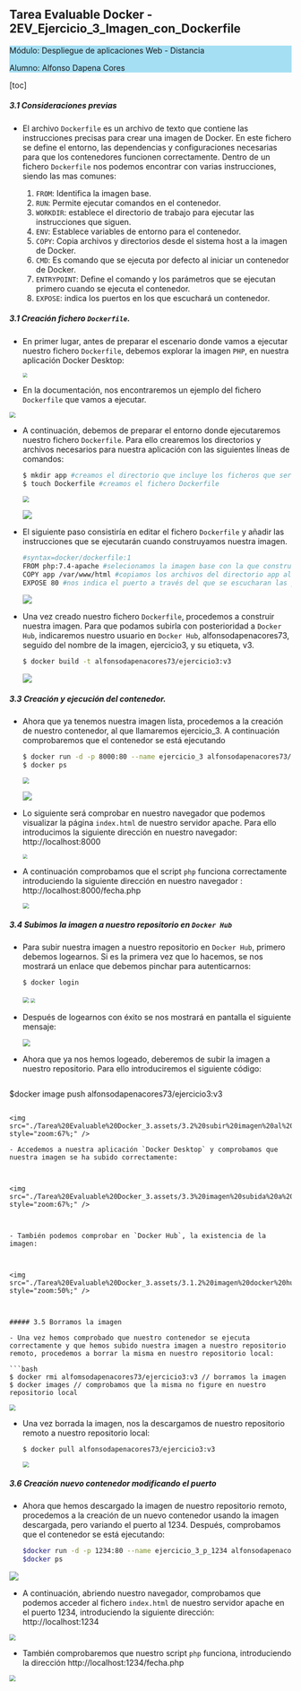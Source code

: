 ## Tarea Evaluable Docker - 2EV_Ejercicio_3_Imagen_con_Dockerfile

<div style= "background-color: rgb(165, 223, 244)">
    <p>
        Módulo: Despliegue de aplicaciones Web - Distancia
    </p>
   <p>
       Alumno: Alfonso Dapena Cores
    </p> 
    </div>




[toc]

##### 3.1 Consideraciones previas

- El archivo `Dockerfile` es un archivo de texto que contiene las instrucciones precisas para crear una imagen de Docker. En este fichero se define el entorno, las dependencias y configuraciones necesarias para que los contenedores funcionen correctamente. Dentro de un fichero `Dockerfile` nos podemos encontrar con varias instrucciones, siendo las mas comunes:

  1. `FROM`: Identifica la imagen base.
  2. `RUN`: Permite ejecutar comandos en el contenedor.
  3. `WORKDIR`: establece el directorio de trabajo para ejecutar las instrucciones que siguen.
  4. `ENV`: Establece variables de entorno para el contenedor.
  5. `COPY`: Copia archivos y directorios desde el sistema host a la imagen de Docker.
  6. `CMD`: Es comando que se ejecuta por defecto al iniciar un contenedor de Docker.
  7. `ENTRYPOINT`: Define el comando y los parámetros que se ejecutan primero cuando se ejecuta el contenedor.
  8. `EXPOSE`: indica los puertos en los que escuchará un contenedor.

  

##### 3.1 Creación fichero `Dockerfile`.

- En primer lugar, antes de preparar el escenario donde vamos a ejecutar nuestro fichero `Dockerfile`, debemos explorar la imagen `PHP`, en nuestra aplicación Docker Desktop:

  <img src="./Tarea%20Evaluable%20Docker_3.assets/1.1%20buscamos%20imagen%20ph%20en%20dockhub.jpg" style="zoom: 50%;" />

- En la documentación, nos encontraremos un ejemplo del fichero `Dockerfile` que vamos a ejecutar.

<img src="./Tarea%20Evaluable%20Docker_3.assets/1.2%20buscamos%20documentacion%20como%20crear%20dockerfile.jpg" style="zoom: 67%;" />

- A continuación, debemos de preparar el entorno donde ejecutaremos nuestro fichero `Dockerfile`. Para ello crearemos los directorios y archivos necesarios para nuestra aplicación con las siguientes líneas de comandos:

  ```bash
  $ mkdir app #creamos el directorio que incluye los ficheros que servirá la aplicación
  $ touch Dockerfile #creamos el fichero Dockerfile
  ```

  <img src="./Tarea%20Evaluable%20Docker_3.assets/1.3%20creacion%20directorios%20y%20fichero%20Dockerfile.jpg" style="zoom:67%;" />

  ![](./Tarea%20Evaluable%20Docker_3.assets/1.4%20creo%20ficheros%20en%20carpeta%20app.jpg)

  

- El siguiente paso consistiría en editar el fichero `Dockerfile` y añadir las instrucciones que se ejecutarán cuando construyamos nuestra imagen.

  ```bash
  #syntax=docker/dockerfile:1
  FROM php:7.4-apache #selecionamos la imagen base con la que construiremos la nuestra
  COPY app /var/www/html #copiamos los archivos del directorio app al root de Apache
  EXPOSE 80 #nos indica el puerto a través del que se escucharan las peticiones
  ```

  ![](./Tarea%20Evaluable%20Docker_3.assets/1.5%20creacion%20fichero%20DockerFile-1744605786296-9.jpg)

  

- Una vez creado nuestro fichero `Dockerfile`, procedemos a construir nuestra imagen. Para que podamos subirla con posterioridad a `Docker Hub`, indicaremos nuestro usuario en `Docker Hub`, alfonsodapenacores73, seguido del nombre de la imagen, ejercicio3, y su etiqueta, v3.

  ```bash
  $ docker build -t alfonsodapenacores73/ejercicio3:v3
  ```

  ![](./Tarea%20Evaluable%20Docker_3.assets/1.6%20creacion%20imagen%20v3-1744606047198-11.jpg)

  

##### 3.3 Creación y ejecución del contenedor.

- Ahora que ya tenemos nuestra imagen lista, procedemos a la creación de nuestro contenedor, al que llamaremos ejercicio_3. A continuación comprobaremos que el contenedor se está ejecutando

  ```bash
  $ docker run -d -p 8000:80 --name ejercicio_3 alfonsodapenacores73/ejercicio3:v3
  $ docker ps
  ```
  
  <img src="./Tarea%20Evaluable%20Docker_3.assets/1.7%20creacion%20contenedor%20v3%20puerto%208000.jpg" style="zoom:67%;" />
  
  ![](./Tarea%20Evaluable%20Docker_3.assets/1.8%20comprobacion%20ejecucion%20v3%20contenedor%20puerto%208000.jpg)
  
- Lo siguiente será comprobar en nuestro navegador que podemos visualizar la página `index.html` de nuestro servidor apache. Para ello introducimos la siguiente dirección en nuestro navegador: http://localhost:8000

  <img src="./Tarea%20Evaluable%20Docker_3.assets/2.1%20captura%20imagen%20localhost%208000%20index-1744606767923-17.jpg" style="zoom: 50%;" />
  
- A continuación comprobamos que el script `php` funciona correctamente introduciendo la siguiente dirección en nuestro navegador : http://localhost:8000/fecha.php

  
  
  <img src="./Tarea%20Evaluable%20Docker_3.assets/2.2%20captura%20imagen%20localhost%208000%20fecha.php.jpg" style="zoom: 67%;" />
  
  

##### 3.4 Subimos la imagen a nuestro repositorio en `Docker Hub`

- Para subir nuestra imagen a nuestro repositorio en `Docker Hub`, primero debemos logearnos. Si es la primera vez que lo hacemos, se nos mostrará un enlace que debemos pinchar para autenticarnos:

  ```bash
  $ docker login
  ```

  <img src="./Tarea%20Evaluable%20Docker_3.assets/3.0.1docker%20login.jpg" style="zoom:67%;" />

  <img src="./Tarea%20Evaluable%20Docker_3.assets/3.0.2%20dockerlogin2.jpg" style="zoom:50%;" />

  

- Después de logearnos con éxito se nos mostrará en pantalla el siguiente mensaje:

  <img src="./Tarea%20Evaluable%20Docker_3.assets/3.1%20docker%20login.jpg" style="zoom:80%;" />

- Ahora que ya nos hemos logeado, deberemos de subir la imagen a nuestro repositorio. Para ello introduciremos el siguiente código:

  ```bash
$docker image push alfonsodapenacores73/ejercicio3:v3
  ```

  <img src="./Tarea%20Evaluable%20Docker_3.assets/3.2%20subir%20imagen%20al%20docker%20hub.jpg" style="zoom:67%;" />

- Accedemos a nuestra aplicación `Docker Desktop` y comprobamos que  nuestra imagen se ha subido correctamente:

  

  <img src="./Tarea%20Evaluable%20Docker_3.assets/3.3%20imagen%20subida%20a%20docker%20hub.jpg" style="zoom:67%;" />

  

- También podemos comprobar en `Docker Hub`, la existencia de la imagen: 

  

  <img src="./Tarea%20Evaluable%20Docker_3.assets/3.1.2%20imagen%20docker%20hub.jpg" style="zoom:50%;" />
  
  

##### 3.5 Borramos la imagen 

- Una vez hemos comprobado que nuestro contenedor se ejecuta correctamente y que hemos subido nuestra imagen a nuestro repositorio remoto, procedemos a borrar la misma en nuestro repositorio local:

  ```bash
  $ docker rmi alfomsodapenacores73/ejercicio3:v3 // borramos la imagen
  $ docker images // comprobamos que la misma no figure en nuestro repositorio local
  ```

  <img src="./Tarea%20Evaluable%20Docker_3.assets/3.4%20borramos%20imagen%20v3.jpg" style="zoom:67%;" />

  

- Una vez borrada la imagen,  nos la descargamos de nuestro repositorio remoto a nuestro repositorio local:

  

  ```bash
  $ docker pull alfonsodapenacores73/ejercicio3:v3
  ```

  <img src="./Tarea%20Evaluable%20Docker_3.assets/3.5%20bajamos%20nuevamente%20la%20imagen.jpg" style="zoom:67%;" />

##### 3.6 Creación nuevo contenedor modificando el puerto

- Ahora que hemos descargado la imagen de nuestro repositorio remoto, procedemos a la creación de un nuevo contenedor usando la imagen descargada, pero variando el puerto al 1234​. Después, comprobamos que el contenedor se está ejecutando:

  ```bash
  $docker run -d -p 1234:80 --name ejercicio_3_p_1234 alfonsodapenacores73/ejercicio3:v3
  $docker ps
  ```

  

![](./Tarea%20Evaluable%20Docker_3.assets/4.1%20docker%20puerto%201234%20creacion%20contenedor.jpg)

- A continuación, abriendo nuestro navegador, comprobamos que podemos acceder al fichero `index.html` de nuestro servidor apache en el puerto 1234, introduciendo la siguiente dirección: http://localhost:1234

<img src="./Tarea%20Evaluable%20Docker_3.assets/4.2%20docker%20puerto%201234%20comprobacion%20index.html.jpg" style="zoom:67%;" />

- También comprobaremos que nuestro script `php` funciona, introduciendo la dirección  http://localhost:1234/fecha.php

<img src="./Tarea%20Evaluable%20Docker_3.assets/4.3%20fecha.php%201234.jpg" style="zoom:67%;" />

